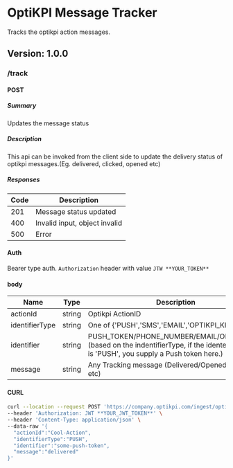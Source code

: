 # OptiKPI Message Tracker
Tracks the optikpi action messages.

## Version: 1.0.0

### /track

#### POST
##### Summary

Updates the message status

##### Description

This api can be invoked from the client side to update the delivery status of optikpi messages.(Eg. delivered, clicked, opened etc)

##### Responses

| Code | Description |
| ---- | ----------- |
| 201 | Message status updated |
| 400 | Invalid input, object invalid |
| 500 | Error |

#### Auth
Bearer type auth. `Authorization` header with value `JTW **YOUR_TOKEN**`

#### body

| Name | Type | Description | Required |
| ---- | ---- | ----------- | -------- |
| actionId | string | Optikpi ActionID | Yes |
| identifierType | string |One of {'PUSH','SMS','EMAIL','OPTIKPI_KEY'} | Yes |
| identifier | string | PUSH_TOKEN/PHONE_NUMBER/EMAIL/OPTIKPI_KEY (based on the indentifierType, if the identendifierType is 'PUSH', you supply a Push token here.) | Yes |
| message | string | Any Tracking message (Delivered/Opened/Clicked etc) | Yes |

#### CURL
```sh
curl --location --request POST 'https://company.optikpi.com/ingest/optikpi/tracker' \
--header 'Authorization: JWT **YOUR_JWT_TOKEN**' \
--header 'Content-Type: application/json' \
--data-raw '{
  "actionId":"Cool-Action",
  "identifierType":"PUSH",
  "identifier":"some-push-token",
  "message":"delivered"
}'
```
